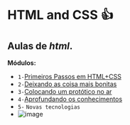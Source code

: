 # **HTML and CSS**  :+1: 
## Aulas de *html*.
**Módulos:**
- `1-`[Primeiros Passos em HTML+CSS](https://www.youtube.com/playlist?list=PLHz_AreHm4dkZ9-atkcmcBaMZdmLHft8n)
- `2-`[Deixando as coisa mais bonitas](https://www.youtube.com/playlist?list=PLHz_AreHm4dlUpEXkY1AyVLQGcpSgVF8s)
- `3-`[Colocando um protótico no ar](https://www.youtube.com/playlist?list=PLHz_AreHm4dmcAviDwiGgHbeEJToxbOpZ)
- `4-`[Aprofundando os conhecimentos](https://www.youtube.com/playlist?list=PLHz_AreHm4dkcVCk2Bn_fdVQ81Fkrh6WT) 
- `5-` `Novas tecnologias`
-  ![image](https://github.com/blackm5/html/assets/125949105/d21e6a6d-b284-4c44-a1f2-b0bc1e265cd8)

